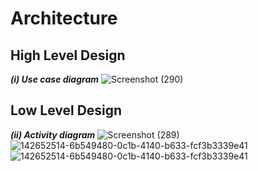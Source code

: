 # Architecture


## High Level Design
***(i) Use case diagram***
![Screenshot (290)](https://user-images.githubusercontent.com/94280220/142655698-6bd16e5c-7259-4283-97f9-d6cda518276c.png)


## Low Level Design
***(ii) Activity diagram***
![Screenshot (289)](https://user-images.githubusercontent.com/94280220/142652514-6b549480-0c1b-4140-b633-fcf3b3339e41.png)
![142652514-6b549480-0c1b-4140-b633-fcf3b3339e41](https://user-images.githubusercontent.com/94280220/143171175-3dfc962b-ebcb-4338-b42f-60f6792bef7a.png)
![142652514-6b549480-0c1b-4140-b633-fcf3b3339e41](https://user-images.githubusercontent.com/94280220/143171158-215a2cfa-c1cf-49ae-9135-ee6dbb0b42b5.png)
